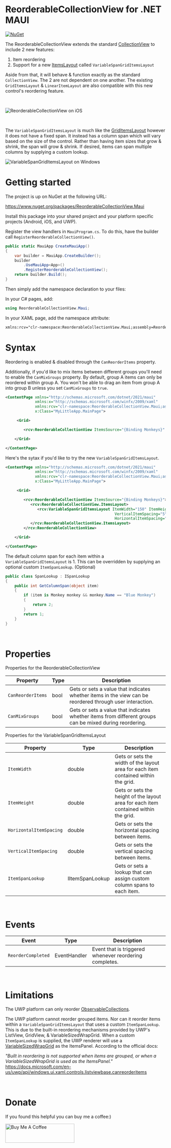 # ReorderableCollectionView for .NET MAUI

[![NuGet](https://img.shields.io/nuget/v/ReorderableCollectionView.Maui.svg)](https://www.nuget.org/packages/ReorderableCollectionView.Maui/)

The ReorderableCollectionView extends the standard [CollectionView](https://docs.microsoft.com/en-us/dotnet/api/xamarin.forms.collectionview) to include 2 new features:
1. Item reordering
2. Support for a new [ItemsLayout](https://docs.microsoft.com/en-us/dotnet/api/xamarin.forms.structureditemsview.itemslayout) called `VariableSpanGridItemsLayout`

Aside from that, it will behave & function exactly as the standard `CollectionView`. The 2 are not dependent on one another. The existing `GridItemsLayout` & `LinearItemLayout` are also compatible with this new control's reordering feature.

<br/>

![ReorderableCollectionView on iOS](images/reorderablecollectionview_ios.gif)

<br/>

The `VariableSpanGridItemsLayout` is much like the [GridItemsLayout](https://docs.microsoft.com/en-us/dotnet/api/xamarin.forms.griditemslayout) however it does not have a fixed span. It instead has a column span which will vary based on the size of the control. Rather than having item sizes that grow & shrink, the span will grow & shrink. If desired, items can span multiple columns by supplying a custom lookup.


![VariableSpanGridItemsLayout on Windows](images/variablespangriditemslayout_windows.gif)
<!-- ![VariableSpanGridItemsLayout on Android](images/variablespangriditemslayout_android.gif) -->

# Getting started

The project is up on NuGet at the following URL:

https://www.nuget.org/packages/ReorderableCollectionView.Maui

Install this package into your shared project and your platform specific projects (Android, iOS, and UWP).

Register the view handlers in `MauiProgram.cs`. To do this, have the builder call `RegisterReorderableCollectionView()`.

```c#
public static MauiApp CreateMauiApp()
{
	var builder = MauiApp.CreateBuilder();
	builder
		.UseMauiApp<App>()
		.RegisterReorderableCollectionView();
	return builder.Build();
}
```

Then simply add the namespace declaration to your files:

In your C# pages, add:

```c#
using ReorderableCollectionView.Maui;
```

In your XAML page, add the namespace attribute:

```xml
xmlns:rcv="clr-namespace:ReorderableCollectionView.Maui;assembly=ReorderableCollectionView.Maui"
```

# Syntax

Reordering is enabled & disabled through the `CanReorderItems` property. 

Additionally, if you'd like to mix items between different groups you'll need to enable the `CanMixGroups` property. By default, group A items can only be reordered within group A. You won't be able to drag an item from group A into group B unless you set `CanMixGroups` to `true`.

```xml
<ContentPage xmlns="http://schemas.microsoft.com/dotnet/2021/maui"
             xmlns:x="http://schemas.microsoft.com/winfx/2009/xaml"
             xmlns:rcv="clr-namespace:ReorderableCollectionView.Maui;assembly=ReorderableCollectionView.Maui"
             x:Class="MyLittleApp.MainPage">

     <Grid>

        <rcv:ReorderableCollectionView ItemsSource="{Binding Monkeys}" CanReorderItems="True" CanMixGroups="False" />

    </Grid>

</ContentPage>
```

Here's the sytax if you'd like to try the new `VariableSpanGridItemsLayout`.

```xml
<ContentPage xmlns="http://schemas.microsoft.com/dotnet/2021/maui"
             xmlns:x="http://schemas.microsoft.com/winfx/2009/xaml"
             xmlns:rcv="clr-namespace:ReorderableCollectionView.Maui;assembly=ReorderableCollectionView.Maui"
             x:Class="MyLittleApp.MainPage">

     <Grid>

        <rcv:ReorderableCollectionView ItemsSource="{Binding Monkeys}">
           <rcv:ReorderableCollectionView.ItemsLayout>
              <rcv:VariableSpanGridItemsLayout ItemWidth="150" ItemHeight="80"
                                                VerticalItemSpacing="5"
                                                HorizontalItemSpacing="5" />
           </rcv:ReorderableCollectionView.ItemsLayout>
        </rcv:ReorderableCollectionView>

    </Grid>

</ContentPage>
```

The default column span for each item within a `VariableSpanGridItemsLayout` is 1. This can be overridden by supplying an optional custom `ItemSpanLookup`. (Optional)

```C#
public class SpanLookup : ISpanLookup
{
    public int GetColumnSpan(object item)
    {
        if (item is Monkey monkey && monkey.Name == "Blue Monkey")
        {
            return 2;
        }
        return 1;
    }
}

```

<br/>

# Properties

Properties for the ReorderableCollectionView 

| Property | Type | Description |
| --- | --- | --- |
| `CanReorderItems`| bool | Gets or sets a value that indicates whether items in the view can be reordered through user interaction. |
| `CanMixGroups`| bool | Gets or sets a value that indicates whether items from different groups can be mixed during reordering. |

Properties for the VariableSpanGridItemsLayout 

| Property | Type | Description |
| --- | --- | --- |
| `ItemWidth`| double | Gets or sets the width of the layout area for each item contained within the grid. |
| `ItemHeight`| double | Gets or sets the height of the layout area for each item contained within the grid. |
| `HorizontalItemSpacing`| double | Gets or sets the horizontal spacing between items. |
| `VerticalItemSpacing`| double | Gets or sets the vertical spacing between items. |
| `ItemSpanLookup`| IItemSpanLookup | Gets or sets a lookup that can assign custom column spans to each item. |  

<br/>

# Events

| Event | Type | Description |
| --- | --- | --- |
| `ReorderCompleted`| EventHandler | Event that is triggered whenever reordering completes. |

<br/>

# Limitations

The UWP platform can only reorder [ObservableCollections](https://docs.microsoft.com/en-us/dotnet/api/system.collections.objectmodel.observablecollection-1).  

The UWP platform cannot reorder grouped items. Nor can it reorder items within a `VariableSpanGridItemsLayout` that uses a custom `ItemSpanLookup`. This is due to the built-in reordering mechanisms provided by UWP's ListView, GridView, & VariableSizedWrapGrid. When a custom `ItemSpanLookup` is supplied, the UWP renderer will use a [VariableSizedWrapGrid](https://docs.microsoft.com/en-us/uwp/api/windows.ui.xaml.controls.variablesizedwrapgrid) as the ItemsPanel. According to the official docs:

*"Built in reordering is not supported when items are grouped, or when a VariableSizedWrapGrid is used as the ItemsPanel."*  
https://docs.microsoft.com/en-us/uwp/api/windows.ui.xaml.controls.listviewbase.canreorderitems

<br/>

# Donate

If you found this helpful you can buy me a coffee:)

<a href="https://www.buymeacoffee.com/billvenhaus" target="_blank"><img src="https://cdn.buymeacoffee.com/buttons/v2/default-yellow.png" alt="Buy Me A Coffee" style="height: 60px !important;width: 217px !important;" ></a>

